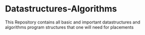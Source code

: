 # Datastructures-Algorithms

This Repository contains all basic and important datastructures and algorithms program structures that one will need for placements
